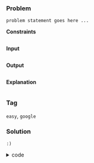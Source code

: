 ### Problem
```
problem statement goes here ...
```

**Constraints**
```
```

**Input**
```
```

**Output**
```
```

**Explanation**
```
```

### Tag
`easy`, `google`

### Solution
```
:)
```

<details>
    <summary>code</summary>

```
your code here
```
</details>